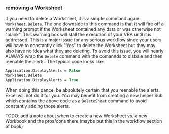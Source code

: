 ### removing a Worksheet

If you need to delete a Worksheet, it is a simple command again: `Worksheet.Delete`.  The one downside to this command is that it will fire off a warning prompt if the Worksheet contained any data or was otherwise not "blank".  This warning box will stall the execution of your VBA until it is addressed.  This is a major issue for any serious workflow since your users will have to constantly click "Yes" to delete the Worksheet but they may also have no idea what they are deleting.  To avoid this issue, you will nearly ALWAYS wrap the `Delete` command with the comannds to disbale and then reenable the alerts.  The typical code looks like:

```vb
Application.DisplayAlerts = False
Worksheet.Delete
Application.DisplayAlerts = True
```

When doing this dance, be absolutely certain that you reenable the alerts.  Excel will not do it for you.  You may benefit from creating a new helper Sub which contains the above code as a `DeleteSheet` command to avoid constantly adding those alerts.

TODO: add a note about when to create a new Worksheet vs. a new Workbook and the pros/cons there (maybe put this in the workflow section of book)
